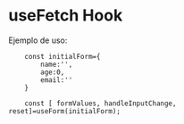 # useFetch Hook

Ejemplo de uso:

```
    const initialForm={
        name:'',
        age:0,
        email:''
    }

    const [ formValues, handleInputChange, reset]=useForm(initialForm);

```

